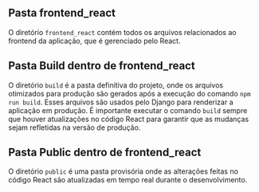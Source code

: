 ## Pasta frontend_react

O diretório `frontend_react` contém todos os arquivos relacionados ao frontend da aplicação, que é gerenciado pelo React. 

## Pasta Build dentro de frontend_react

O diretório `build` é a pasta definitiva do projeto, onde os arquivos otimizados para produção são gerados após a execução do comando `npm run build`. Esses arquivos são usados pelo Django para renderizar a aplicação em produção. É importante executar o comando `build` sempre que houver atualizações no código React para garantir que as mudanças sejam refletidas na versão de produção.

## Pasta Public dentro de frontend_react

O diretório `public` é uma pasta provisória onde as alterações feitas no código React são atualizadas em tempo real durante o desenvolvimento.
